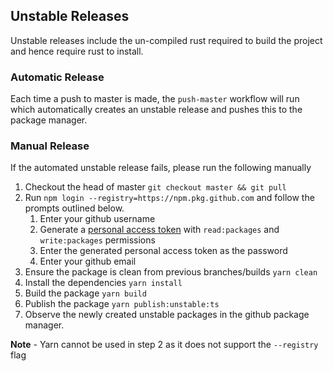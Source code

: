 ## Unstable Releases

Unstable releases include the un-compiled rust required to build the project and hence require rust to install.

### Automatic Release

Each time a push to master is made, the `push-master` workflow will run which automatically creates an unstable release
and pushes this to the package manager.

### Manual Release

If the automated unstable release fails, please run the following manually

1. Checkout the head of master `git checkout master && git pull`
2. Run `npm login --registry=https://npm.pkg.github.com` and follow the prompts outlined below.
   1. Enter your github username
   2. Generate a [personal access token](https://github.com/settings/tokens) with `read:packages` and `write:packages`
      permissions
   3. Enter the generated personal access token as the password
   4. Enter your github email
3. Ensure the package is clean from previous branches/builds `yarn clean`
4. Install the dependencies `yarn install`
5. Build the package `yarn build`
6. Publish the package `yarn publish:unstable:ts`
7. Observe the newly created unstable packages in the github package manager.

**Note** - Yarn cannot be used in step 2 as it does not support the `--registry` flag
